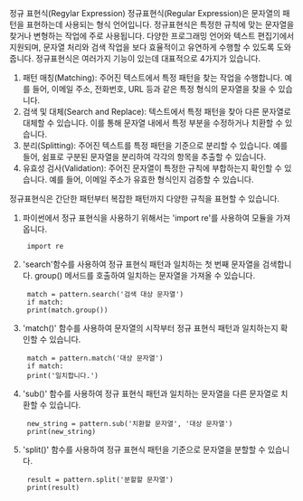 정규 표현식(Regylar Expression)
정규표현식(Regular Expression)은 문자열의 패턴을 표현하는데 사용되는 형식 언어입니다. 정규표현식은 특정한 규칙에 맞는 문자열을 찾거나 변형하는 작업에 주로 사용됩니다. 다양한 프로그래밍 언어와 텍스트 편집기에서 지원되며, 문자열 처리와 검색 작업을 보다 효율적이고 유연하게 수행할 수 있도록 도와줍니다.
정규표현식은 여러가지 기능이 있는데 대표적으로 4가지가 있습니다.
1. 패턴 매칭(Matching): 주어진 텍스트에서 특정 패턴을 찾는 작업을 수행합니다. 예를 들어, 이메일 주소, 전화번호, URL 등과 같은 특정 형식의 문자열을 찾을 수 있습니다.
2. 검색 및 대체(Search and Replace): 텍스트에서 특정 패턴을 찾아 다른 문자열로 대체할 수 있습니다. 이를 통해 문자열 내에서 특정 부분을 수정하거나 치환할 수 있습니다.
3. 분리(Splitting): 주어진 텍스트를 특정 패턴을 기준으로 분리할 수 있습니다. 예를 들어, 쉼표로 구분된 문자열을 분리하여 각각의 항목을 추출할 수 있습니다.
4. 유효성 검사(Validation): 주어진 문자열이 특정한 규칙에 부합하는지 확인할 수 있습니다. 예를 들어, 이메일 주소가 유효한 형식인지 검증할 수 있습니다.



정규표현식은 간단한 패턴부터 복잡한 패턴까지 다양한 규칙을 표현할 수 있습니다. 
1. 파이썬에서 정규 표현식을 사용하기 위해서는 'import re'를 사용하여 모듈을 가져옵니다.

        import re

2. 'search'함수를 사용하여 정규 표현식 패턴과 일치하는 첫 번째 문자열을 검색합니다. group() 메서드를 호출하여 일치하는 문자열을 가져올 수 있습니다.

        match = pattern.search('검색 대상 문자열')
        if match:
        print(match.group())

3. 'match()' 함수를 사용하여 문자열의 시작부터 정규 표현식 패턴과 일치하는지 확인할 수 있습니다.

        match = pattern.match('대상 문자열')
        if match:
        print('일치합니다.')

4. 'sub()' 함수를 사용하여 정규 표현식 패턴과 일치하는 문자열을 다른 문자열로 치환할 수 있습니다.

        new_string = pattern.sub('치환할 문자열', '대상 문자열')
        print(new_string)

5. 'split()' 함수를 사용하여 정규 표현식 패턴을 기준으로 문자열을 분할할 수 있습니다.

        result = pattern.split('분할할 문자열')
        print(result)

